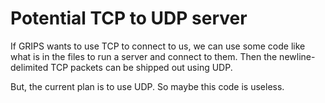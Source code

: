 # Potential TCP to UDP server
If GRIPS wants to use TCP to connect to us,
we can use some code like what is in the files to run
a server and connect to them.
Then the newline-delimited TCP packets can be shipped out using UDP.

But, the current plan is to use UDP.
So maybe this code is useless.
